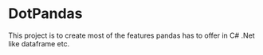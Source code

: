 # DotPandas
This project is to create most of the features pandas has to offer in C# .Net like dataframe etc.
